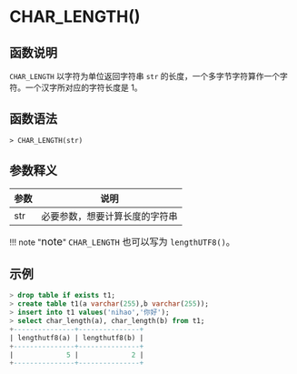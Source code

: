# **CHAR_LENGTH()**

## **函数说明**

`CHAR_LENGTH` 以字符为单位返回字符串 `str` 的长度，一个多字节字符算作一个字符。一个汉字所对应的字符长度是 1。

## **函数语法**

```
> CHAR_LENGTH(str)
```

## **参数释义**

|  参数   | 说明  |
|  ----  | ----  |
| str | 必要参数，想要计算长度的字符串 |

!!! note "<font size=4>note</font>"
    <font size=3>`CHAR_LENGTH` 也可以写为 `lengthUTF8()`。</font>

## **示例**

```sql
> drop table if exists t1;
> create table t1(a varchar(255),b varchar(255));
> insert into t1 values('nihao','你好');
> select char_length(a), char_length(b) from t1;
+---------------+---------------+
| lengthutf8(a) | lengthutf8(b) |
+---------------+---------------+
|             5 |             2 |
+---------------+---------------+
```
